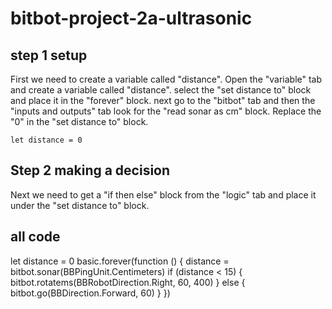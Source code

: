 # bitbot-project-2a-ultrasonic

## step 1 setup
First we need to create a variable called "distance". Open the "variable" tab and create a variable called "distance".
select the "set distance to" block and place it in the "forever" block.
next go to the "bitbot" tab and then the "inputs and outputs" tab look for the "read sonar as cm" block.
Replace the "0" in the "set distance to" block.

```block
let distance = 0
```

## Step 2 making a decision
Next we need to get a "if then else" block from the "logic" tab and place it under the "set distance to" block.



## all code
let distance = 0
basic.forever(function () {
    distance = bitbot.sonar(BBPingUnit.Centimeters)
    if (distance < 15) {
        bitbot.rotatems(BBRobotDirection.Right, 60, 400)
    } else {
        bitbot.go(BBDirection.Forward, 60)
    }
})
